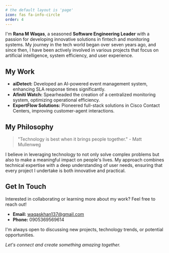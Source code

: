 ```yaml
---
# the default layout is 'page'
icon: fas fa-info-circle
order: 4
---
```


I'm **Rana M Waqas**, a seasoned **Software Engineering Leader** with a passion for developing innovative solutions in fintech and monitoring systems. My journey in the tech world began over seven years ago, and since then, I have been actively involved in various projects that focus on artificial intelligence, system efficiency, and user experience.

## My Work

- **aiDetect:** Developed an AI-powered event management system, enhancing SLA response times significantly.
- **Afiniti Watch:** Spearheaded the creation of a centralized monitoring system, optimizing operational efficiency.
- **ExpertFlow Solutions:** Pioneered full-stack solutions in Cisco Contact Centers, improving customer-agent interactions.

## My Philosophy

> "Technology is best when it brings people together." - Matt Mullenweg

I believe in leveraging technology to not only solve complex problems but also to make a meaningful impact on people's lives. My approach combines technical expertise with a deep understanding of user needs, ensuring that every project I undertake is both innovative and practical.

## Get In Touch

Interested in collaborating or learning more about my work? Feel free to reach out!

- **Email:** [waqaskhan137@gmail.com](mailto:waqaskhan137@gmail.com)
- **Phone:** 0905369569614

I'm always open to discussing new projects, technology trends, or potential opportunities.

*Let's connect and create something amazing together.*

